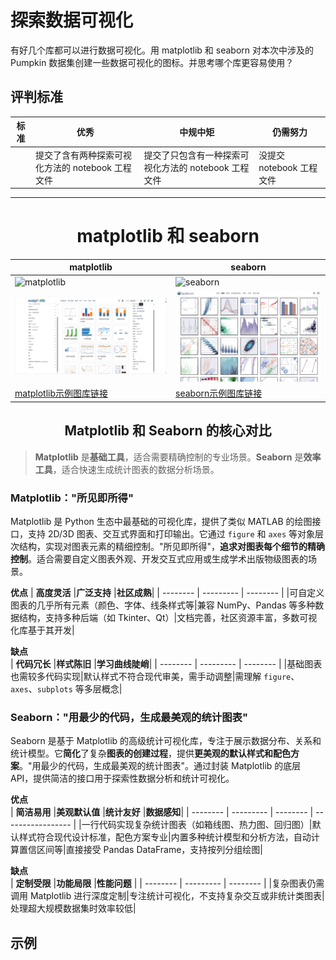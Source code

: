 # 探索数据可视化

有好几个库都可以进行数据可视化。用 matplotlib 和 seaborn 对本次中涉及的 Pumpkin 数据集创建一些数据可视化的图标。并思考哪个库更容易使用？

## 评判标准

| 标准 | 优秀 | 中规中矩 | 仍需努力 |
| -------- | --------- | -------- | ----------------- |
|          | 提交了含有两种探索可视化方法的 notebook 工程文件         |   提交了只包含有一种探索可视化方法的 notebook 工程文件       |  没提交  notebook 工程文件                 |

-------------
  
    
# <center> matplotlib 和 seaborn </center>


| matplotlib | seaborn |
| -------- | --------- |
| ![matplotlib](https://matplotlib.org/stable/_static/logo_light.svg)| ![seaborn](https://seaborn.pydata.org/_static/logo-wide-lightbg.svg) |
|![matplotlib示例页面](./image/matplotlib_shili_wep.png)|![seaborn示例页面](./image/seaborn_shili_wep.png)|
|[matplotlib示例图库链接](https://matplotlib.org/stable/gallery/index.html)|[seaborn示例图库链接](https://seaborn.pydata.org/examples/index.html)|

##  <center>Matplotlib 和 Seaborn 的核心对比</center>
>**Matplotlib** 是**基础工具**，适合需要精确控制的专业场景。**Seaborn** 是**效率工具**，适合快速生成统计图表的数据分析场景。
### Matplotlib："所见即所得"
Matplotlib 是 Python 生态中最基础的可视化库，提供了类似 MATLAB 的绘图接口，支持 2D/3D 图表、交互式界面和打印输出。它通过 `figure` 和 `axes` 等对象层次结构，实现对图表元素的精细控制。"所见即所得"，**追求对图表每个细节的精确控制**。适合需要自定义图表外观、开发交互式应用或生成学术出版物级图表的场景。

**优点** 
| **高度灵活** |**广泛支持** |**社区成熟**|
| -------- | --------- | -------- | 
|可自定义图表的几乎所有元素（颜色、字体、线条样式等|兼容 NumPy、Pandas 等多种数据结构，支持多种后端（如 Tkinter、Qt）|文档完善，社区资源丰富，多数可视化库基于其开发|

**缺点**  
| **代码冗长** |**样式陈旧** |**学习曲线陡峭**|
| -------- | --------- | -------- |
|基础图表也需较多代码实现|默认样式不符合现代审美，需手动调整|需理解 `figure`、`axes`、`subplots` 等多层概念|


### Seaborn："用最少的代码，生成最美观的统计图表"
Seaborn 是基于 Matplotlib 的高级统计可视化库，专注于展示数据分布、关系和统计模型。它**简化**了复杂**图表的创建过程**，提供**更美观的默认样式和配色方案**。"用最少的代码，生成最美观的统计图表"。通过封装 Matplotlib 的底层 API，提供简洁的接口用于探索性数据分析和统计可视化。

**优点**  
| **简洁易用** |**美观默认值** |**统计友好** |**数据感知**|
| -------- | --------- | -------- | ----------------- | 
|一行代码实现复杂统计图表（如箱线图、热力图、回归图）|默认样式符合现代设计标准，配色方案专业|内置多种统计模型和分析方法，自动计算置信区间等|直接接受 Pandas DataFrame，支持按列分组绘图|

**缺点**  
| **定制受限** |**功能局限** |**性能问题** |
| -------- | --------- | -------- |
|复杂图表仍需调用 Matplotlib 进行深度定制|专注统计可视化，不支持复杂交互或非统计类图表|处理超大规模数据集时效率较低|

## 示例


